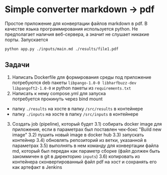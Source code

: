 # Simple converter markdown -> pdf
Простое приложение для конвертации файлов markdown в pdf. В качестве языка программирования используется python. Не предполагает наличия веб-сервера, а значит не слушает никакие порты.
Запускается
```bash
python app.py ./inputs/main.md ./results/file1.pdf
```
## Задачи
1) Написать Dockerfile для формирования среды под приложение\
потребуются deb пакеты `libpango-1.0-0 libharfbuzz-dev libpangoft2-1.0-0` и python пакеты из `requirements.txt`
2) Написать к нему compose.yml для запуска \
потребуется прокинуть через bind mount
- папку `./results` на хосте в папку `/src/results` в контейнере
- папку `./inputs` на хосте в папку `/src/inputs` в контейнере
3) Создать job (pipeline), который будет 
  3.1) собирать docker image для приложения, если в параметрах был поставлен чек-бокс "Build new image"
  3.2) пушить новый image в docker hub
  3.3) запускать контейнер
  3.4) обновлять репозиторий из ветки, указанной в параметрах
  3.5) выполнять в нем команду для конвертации файла md, который был передан как параметр сборке (файл должен быть закоммичен в git в директорию `inputs`)
  3.6) копировать из контейнера сконвертированный файл pdf на хост и сохранять его как артефакт в Jenkins
